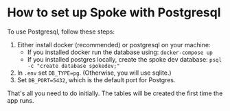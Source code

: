 # How to set up Spoke with Postgresql

To use Postgresql, follow these steps:

1. Either install docker (recommended) or postgresql on your machine:
   * If you installed docker run the database using: `docker-compose up`
   * If you installed postgres locally, create the spoke dev database: `psql -c "create database spokedev;"`
1. In `.env` set `DB_TYPE=pg`. (Otherwise, you will use sqlite.)
2. Set `DB_PORT=5432`, which is the default port for Postgres.

That's all you need to do initially. The tables will be created the first time the app runs.
